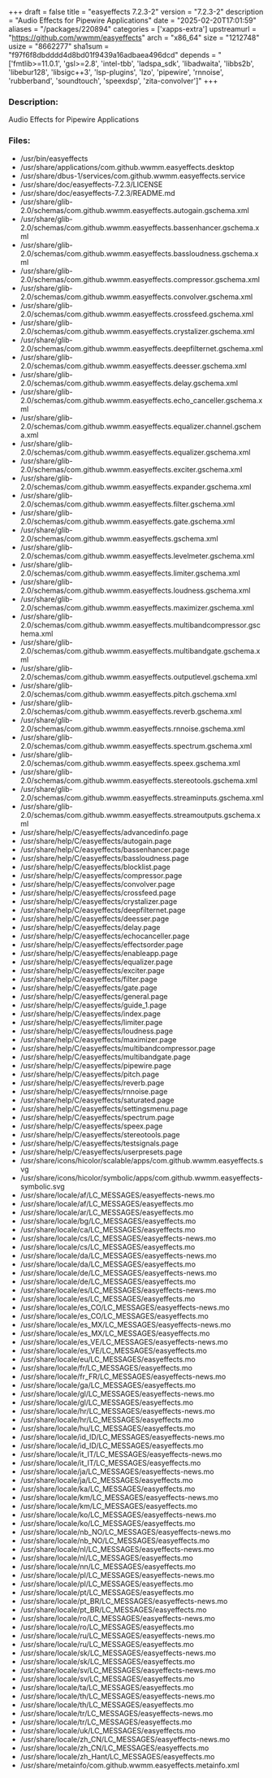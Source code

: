 +++
draft = false
title = "easyeffects 7.2.3-2"
version = "7.2.3-2"
description = "Audio Effects for Pipewire Applications"
date = "2025-02-20T17:01:59"
aliases = "/packages/220894"
categories = ['xapps-extra']
upstreamurl = "https://github.com/wwmm/easyeffects"
arch = "x86_64"
size = "1212748"
usize = "8662277"
sha1sum = "f97f6f8dbdddd4d8bd01f9439a16adbaea496dcd"
depends = "['fmtlib>=11.0.1', 'gsl>=2.8', 'intel-tbb', 'ladspa_sdk', 'libadwaita', 'libbs2b', 'libebur128', 'libsigc++3', 'lsp-plugins', 'lzo', 'pipewire', 'rnnoise', 'rubberband', 'soundtouch', 'speexdsp', 'zita-convolver']"
+++
### Description: 
Audio Effects for Pipewire Applications

### Files: 
* /usr/bin/easyeffects
* /usr/share/applications/com.github.wwmm.easyeffects.desktop
* /usr/share/dbus-1/services/com.github.wwmm.easyeffects.service
* /usr/share/doc/easyeffects-7.2.3/LICENSE
* /usr/share/doc/easyeffects-7.2.3/README.md
* /usr/share/glib-2.0/schemas/com.github.wwmm.easyeffects.autogain.gschema.xml
* /usr/share/glib-2.0/schemas/com.github.wwmm.easyeffects.bassenhancer.gschema.xml
* /usr/share/glib-2.0/schemas/com.github.wwmm.easyeffects.bassloudness.gschema.xml
* /usr/share/glib-2.0/schemas/com.github.wwmm.easyeffects.compressor.gschema.xml
* /usr/share/glib-2.0/schemas/com.github.wwmm.easyeffects.convolver.gschema.xml
* /usr/share/glib-2.0/schemas/com.github.wwmm.easyeffects.crossfeed.gschema.xml
* /usr/share/glib-2.0/schemas/com.github.wwmm.easyeffects.crystalizer.gschema.xml
* /usr/share/glib-2.0/schemas/com.github.wwmm.easyeffects.deepfilternet.gschema.xml
* /usr/share/glib-2.0/schemas/com.github.wwmm.easyeffects.deesser.gschema.xml
* /usr/share/glib-2.0/schemas/com.github.wwmm.easyeffects.delay.gschema.xml
* /usr/share/glib-2.0/schemas/com.github.wwmm.easyeffects.echo_canceller.gschema.xml
* /usr/share/glib-2.0/schemas/com.github.wwmm.easyeffects.equalizer.channel.gschema.xml
* /usr/share/glib-2.0/schemas/com.github.wwmm.easyeffects.equalizer.gschema.xml
* /usr/share/glib-2.0/schemas/com.github.wwmm.easyeffects.exciter.gschema.xml
* /usr/share/glib-2.0/schemas/com.github.wwmm.easyeffects.expander.gschema.xml
* /usr/share/glib-2.0/schemas/com.github.wwmm.easyeffects.filter.gschema.xml
* /usr/share/glib-2.0/schemas/com.github.wwmm.easyeffects.gate.gschema.xml
* /usr/share/glib-2.0/schemas/com.github.wwmm.easyeffects.gschema.xml
* /usr/share/glib-2.0/schemas/com.github.wwmm.easyeffects.levelmeter.gschema.xml
* /usr/share/glib-2.0/schemas/com.github.wwmm.easyeffects.limiter.gschema.xml
* /usr/share/glib-2.0/schemas/com.github.wwmm.easyeffects.loudness.gschema.xml
* /usr/share/glib-2.0/schemas/com.github.wwmm.easyeffects.maximizer.gschema.xml
* /usr/share/glib-2.0/schemas/com.github.wwmm.easyeffects.multibandcompressor.gschema.xml
* /usr/share/glib-2.0/schemas/com.github.wwmm.easyeffects.multibandgate.gschema.xml
* /usr/share/glib-2.0/schemas/com.github.wwmm.easyeffects.outputlevel.gschema.xml
* /usr/share/glib-2.0/schemas/com.github.wwmm.easyeffects.pitch.gschema.xml
* /usr/share/glib-2.0/schemas/com.github.wwmm.easyeffects.reverb.gschema.xml
* /usr/share/glib-2.0/schemas/com.github.wwmm.easyeffects.rnnoise.gschema.xml
* /usr/share/glib-2.0/schemas/com.github.wwmm.easyeffects.spectrum.gschema.xml
* /usr/share/glib-2.0/schemas/com.github.wwmm.easyeffects.speex.gschema.xml
* /usr/share/glib-2.0/schemas/com.github.wwmm.easyeffects.stereotools.gschema.xml
* /usr/share/glib-2.0/schemas/com.github.wwmm.easyeffects.streaminputs.gschema.xml
* /usr/share/glib-2.0/schemas/com.github.wwmm.easyeffects.streamoutputs.gschema.xml
* /usr/share/help/C/easyeffects/advancedinfo.page
* /usr/share/help/C/easyeffects/autogain.page
* /usr/share/help/C/easyeffects/bassenhancer.page
* /usr/share/help/C/easyeffects/bassloudness.page
* /usr/share/help/C/easyeffects/blocklist.page
* /usr/share/help/C/easyeffects/compressor.page
* /usr/share/help/C/easyeffects/convolver.page
* /usr/share/help/C/easyeffects/crossfeed.page
* /usr/share/help/C/easyeffects/crystalizer.page
* /usr/share/help/C/easyeffects/deepfilternet.page
* /usr/share/help/C/easyeffects/deesser.page
* /usr/share/help/C/easyeffects/delay.page
* /usr/share/help/C/easyeffects/echocanceller.page
* /usr/share/help/C/easyeffects/effectsorder.page
* /usr/share/help/C/easyeffects/enableapp.page
* /usr/share/help/C/easyeffects/equalizer.page
* /usr/share/help/C/easyeffects/exciter.page
* /usr/share/help/C/easyeffects/filter.page
* /usr/share/help/C/easyeffects/gate.page
* /usr/share/help/C/easyeffects/general.page
* /usr/share/help/C/easyeffects/guide_1.page
* /usr/share/help/C/easyeffects/index.page
* /usr/share/help/C/easyeffects/limiter.page
* /usr/share/help/C/easyeffects/loudness.page
* /usr/share/help/C/easyeffects/maximizer.page
* /usr/share/help/C/easyeffects/multibandcompressor.page
* /usr/share/help/C/easyeffects/multibandgate.page
* /usr/share/help/C/easyeffects/pipewire.page
* /usr/share/help/C/easyeffects/pitch.page
* /usr/share/help/C/easyeffects/reverb.page
* /usr/share/help/C/easyeffects/rnnoise.page
* /usr/share/help/C/easyeffects/saturated.page
* /usr/share/help/C/easyeffects/settingsmenu.page
* /usr/share/help/C/easyeffects/spectrum.page
* /usr/share/help/C/easyeffects/speex.page
* /usr/share/help/C/easyeffects/stereotools.page
* /usr/share/help/C/easyeffects/testsignals.page
* /usr/share/help/C/easyeffects/userpresets.page
* /usr/share/icons/hicolor/scalable/apps/com.github.wwmm.easyeffects.svg
* /usr/share/icons/hicolor/symbolic/apps/com.github.wwmm.easyeffects-symbolic.svg
* /usr/share/locale/af/LC_MESSAGES/easyeffects-news.mo
* /usr/share/locale/af/LC_MESSAGES/easyeffects.mo
* /usr/share/locale/ar/LC_MESSAGES/easyeffects.mo
* /usr/share/locale/bg/LC_MESSAGES/easyeffects.mo
* /usr/share/locale/ca/LC_MESSAGES/easyeffects.mo
* /usr/share/locale/cs/LC_MESSAGES/easyeffects-news.mo
* /usr/share/locale/cs/LC_MESSAGES/easyeffects.mo
* /usr/share/locale/da/LC_MESSAGES/easyeffects-news.mo
* /usr/share/locale/da/LC_MESSAGES/easyeffects.mo
* /usr/share/locale/de/LC_MESSAGES/easyeffects-news.mo
* /usr/share/locale/de/LC_MESSAGES/easyeffects.mo
* /usr/share/locale/es/LC_MESSAGES/easyeffects-news.mo
* /usr/share/locale/es/LC_MESSAGES/easyeffects.mo
* /usr/share/locale/es_CO/LC_MESSAGES/easyeffects-news.mo
* /usr/share/locale/es_CO/LC_MESSAGES/easyeffects.mo
* /usr/share/locale/es_MX/LC_MESSAGES/easyeffects-news.mo
* /usr/share/locale/es_MX/LC_MESSAGES/easyeffects.mo
* /usr/share/locale/es_VE/LC_MESSAGES/easyeffects-news.mo
* /usr/share/locale/es_VE/LC_MESSAGES/easyeffects.mo
* /usr/share/locale/eu/LC_MESSAGES/easyeffects.mo
* /usr/share/locale/fr/LC_MESSAGES/easyeffects.mo
* /usr/share/locale/fr_FR/LC_MESSAGES/easyeffects-news.mo
* /usr/share/locale/ga/LC_MESSAGES/easyeffects.mo
* /usr/share/locale/gl/LC_MESSAGES/easyeffects-news.mo
* /usr/share/locale/gl/LC_MESSAGES/easyeffects.mo
* /usr/share/locale/hr/LC_MESSAGES/easyeffects-news.mo
* /usr/share/locale/hr/LC_MESSAGES/easyeffects.mo
* /usr/share/locale/hu/LC_MESSAGES/easyeffects.mo
* /usr/share/locale/id_ID/LC_MESSAGES/easyeffects-news.mo
* /usr/share/locale/id_ID/LC_MESSAGES/easyeffects.mo
* /usr/share/locale/it_IT/LC_MESSAGES/easyeffects-news.mo
* /usr/share/locale/it_IT/LC_MESSAGES/easyeffects.mo
* /usr/share/locale/ja/LC_MESSAGES/easyeffects-news.mo
* /usr/share/locale/ja/LC_MESSAGES/easyeffects.mo
* /usr/share/locale/ka/LC_MESSAGES/easyeffects.mo
* /usr/share/locale/km/LC_MESSAGES/easyeffects-news.mo
* /usr/share/locale/km/LC_MESSAGES/easyeffects.mo
* /usr/share/locale/ko/LC_MESSAGES/easyeffects-news.mo
* /usr/share/locale/ko/LC_MESSAGES/easyeffects.mo
* /usr/share/locale/nb_NO/LC_MESSAGES/easyeffects-news.mo
* /usr/share/locale/nb_NO/LC_MESSAGES/easyeffects.mo
* /usr/share/locale/nl/LC_MESSAGES/easyeffects-news.mo
* /usr/share/locale/nl/LC_MESSAGES/easyeffects.mo
* /usr/share/locale/nn/LC_MESSAGES/easyeffects.mo
* /usr/share/locale/pl/LC_MESSAGES/easyeffects-news.mo
* /usr/share/locale/pl/LC_MESSAGES/easyeffects.mo
* /usr/share/locale/pt/LC_MESSAGES/easyeffects.mo
* /usr/share/locale/pt_BR/LC_MESSAGES/easyeffects-news.mo
* /usr/share/locale/pt_BR/LC_MESSAGES/easyeffects.mo
* /usr/share/locale/ro/LC_MESSAGES/easyeffects-news.mo
* /usr/share/locale/ro/LC_MESSAGES/easyeffects.mo
* /usr/share/locale/ru/LC_MESSAGES/easyeffects-news.mo
* /usr/share/locale/ru/LC_MESSAGES/easyeffects.mo
* /usr/share/locale/sk/LC_MESSAGES/easyeffects-news.mo
* /usr/share/locale/sk/LC_MESSAGES/easyeffects.mo
* /usr/share/locale/sv/LC_MESSAGES/easyeffects-news.mo
* /usr/share/locale/sv/LC_MESSAGES/easyeffects.mo
* /usr/share/locale/ta/LC_MESSAGES/easyeffects.mo
* /usr/share/locale/th/LC_MESSAGES/easyeffects-news.mo
* /usr/share/locale/th/LC_MESSAGES/easyeffects.mo
* /usr/share/locale/tr/LC_MESSAGES/easyeffects-news.mo
* /usr/share/locale/tr/LC_MESSAGES/easyeffects.mo
* /usr/share/locale/uk/LC_MESSAGES/easyeffects.mo
* /usr/share/locale/zh_CN/LC_MESSAGES/easyeffects-news.mo
* /usr/share/locale/zh_CN/LC_MESSAGES/easyeffects.mo
* /usr/share/locale/zh_Hant/LC_MESSAGES/easyeffects.mo
* /usr/share/metainfo/com.github.wwmm.easyeffects.metainfo.xml

